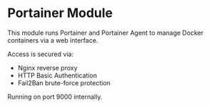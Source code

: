# Portainer Module

This module runs Portainer and Portainer Agent to manage Docker containers via a web interface.

Access is secured via:
- Nginx reverse proxy
- HTTP Basic Authentication
- Fail2Ban brute-force protection

Running on port 9000 internally.
